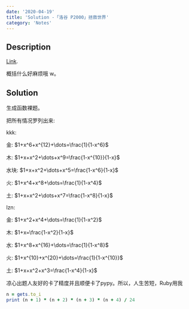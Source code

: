 ```yaml
---
date: '2020-04-19'
title: 'Solution -「洛谷 P2000」拯救世界'
category: 'Notes'
---
```


## Description

[Link](https://www.luogu.com.cn/problem/P2000).

概括什么好麻烦哦 w。

## Solution

生成函数裸题。

把所有情况罗列出来: 

kkk:

金: $1+x^6+x^{12}+\dots=\frac{1}{1-x^6}$

木: $1+x+x^2+\dots+x^9=\frac{1-x^{10}}{1-x}$

水块: $1+x+x^2+\dots+x^5=\frac{1-x^6}{1-x}$

火: $1+x^4+x^8+\dots=\frac{1}{1-x^4}$

土: $1+x+x^2+\dots+x^7=\frac{1-x^8}{1-x}$

lzn:

金: $1+x^2+x^4+\dots=\frac{1}{1-x^2}$

木: $1+x=\frac{1-x^2}{1-x}$

水: $1+x^8+x^{16}+\dots=\frac{1}{1-x^8}$

火: $1+x^{10}+x^{20}+\dots=\frac{1}{1-x^{10}}$

土: $1+x+x^2+x^3=\frac{1-x^4}{1-x}$

凉心出题人友好的卡了精度并且顺便卡了pypy。所以，人生苦短，Ruby用我

```ruby
n = gets.to_i
print (n + 1) * (n + 2) * (n + 3) * (n + 4) / 24
```